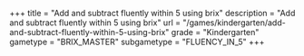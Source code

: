 +++
title = "Add and subtract fluently within 5 using brix"
description = "Add and subtract fluently within 5 using brix"
url = "/games/kindergarten/add-and-subtract-fluently-within-5-using-brix"
grade = "Kindergarten"
gametype = "BRIX_MASTER"
subgametype = "FLUENCY_IN_5"
+++